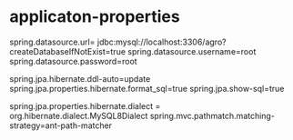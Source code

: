 # applicaton-properties

spring.datasource.url= jdbc:mysql://localhost:3306/agro?createDatabaseIfNotExist=true
spring.datasource.username=root
spring.datasource.password=root

spring.jpa.hibernate.ddl-auto=update
spring.jpa.properties.hibernate.format_sql=true
spring.jpa.show-sql=true

spring.jpa.properties.hibernate.dialect = org.hibernate.dialect.MySQL8Dialect
spring.mvc.pathmatch.matching-strategy=ant-path-matcher

